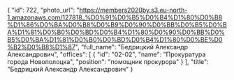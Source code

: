 {
    "id": 722,
    "photo_url": "https://members2020by.s3.eu-north-1.amazonaws.com/127818_%D0%91%D0%B5%D0%B4%D1%80%D0%B8%D1%86%D0%BA%D0%B8%D0%B9%D0%90%D0%BB%D0%B5%D0%BA%D1%81%D0%B0%D0%BD%D0%B4%D1%80%D0%90%D0%BB%D0%B5%D0%BA%D1%81%D0%B0%D0%BD%D0%B4%D1%80%D0%BE%D0%B2%D0%B8%D1%87",
    "full_name": "Бедрицкий Александр Александрович",
    "offices": [
        {
            "id": "02-02",
            "name": "Прокуратура города Новополоцка",
            "position": "помощник прокурора"
        }
    ],
    "title": "Бедрицкий Александр Александрович"
}